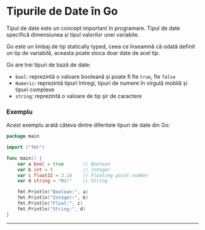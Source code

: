 # Tipurile de Date în Go

Tipul de date este un concept important în programare. Tipul de date specifică dimensiunea și tipul valorilor unei variabile.

Go este un limbaj de tip statically typed, ceea ce înseamnă că odată definit un tip de variabilă, aceasta poate stoca doar date de acel tip.

Go are trei tipuri de bază de date:

- `bool`: reprezintă o valoare booleană și poate fi fie `true`, fie `false`
- `Numeric`: reprezintă tipuri întregi, tipuri de numere în virgulă mobilă și tipuri complexe
- `string`: reprezintă o valoare de tip șir de caractere

### Exemplu

Acest exemplu arată câteva dintre diferitele tipuri de date din Go:

```go
package main

import ("fmt")

func main() {
    var a bool = true       // Boolean
    var b int = 5           // Integer
    var c float32 = 3.14    // Floating point number
    var d string = "Hi!"    // String

    fmt.Println("Boolean:", a)
    fmt.Println("Integer:", b)
    fmt.Println("Float:", c)
    fmt.Println("String:", d)
}
```

---

